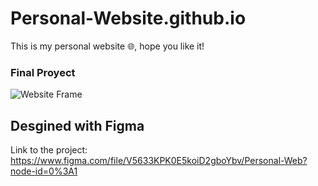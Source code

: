 # Personal-Website.github.io

This is my personal website 🌐, hope you like it!

### Final Proyect

![Website Frame](https://user-images.githubusercontent.com/61896414/147997534-ad234e89-42c3-4817-b1b2-bbab693805dd.jpg)

## Desgined with Figma
Link to the project: https://www.figma.com/file/V5633KPK0E5koiD2gboYbv/Personal-Web?node-id=0%3A1
